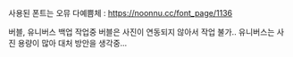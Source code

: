 사용된 폰트는 오뮤 다예쁨체 : https://noonnu.cc/font_page/1136

버블, 유니버스 백업 작업중
버블은 사진이 연동되지 않아서 작업 불가..
유니버스는 사진 용량이 많아 대처 방안을 생각중...
